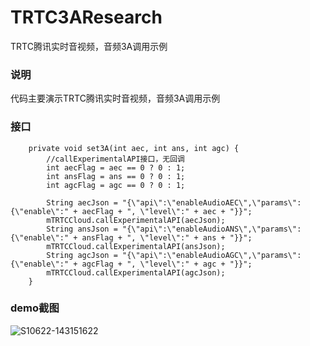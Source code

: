 # TRTC3AResearch
TRTC腾讯实时音视频，音频3A调用示例

### 说明
代码主要演示TRTC腾讯实时音视频，音频3A调用示例

### 接口
```
    private void set3A(int aec, int ans, int agc) {
        //callExperimentalAPI接口，无回调
        int aecFlag = aec == 0 ? 0 : 1;
        int ansFlag = ans == 0 ? 0 : 1;
        int agcFlag = agc == 0 ? 0 : 1;

        String aecJson = "{\"api\":\"enableAudioAEC\",\"params\":{\"enable\":" + aecFlag + ", \"level\":" + aec + "}}";
        mTRTCCloud.callExperimentalAPI(aecJson);
        String ansJson = "{\"api\":\"enableAudioANS\",\"params\":{\"enable\":" + ansFlag + ", \"level\":" + ans + "}}";
        mTRTCCloud.callExperimentalAPI(ansJson);
        String agcJson = "{\"api\":\"enableAudioAGC\",\"params\":{\"enable\":" + agcFlag + ", \"level\":" + agc + "}}";
        mTRTCCloud.callExperimentalAPI(agcJson);
    }
 ```


### demo截图

![S10622-143151622](https://user-images.githubusercontent.com/49272458/122881316-9cc53d00-d36d-11eb-8442-d522076ab848.jpg)


